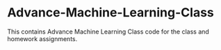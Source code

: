 # Advance-Machine-Learning-Class
This contains Advance Machine Learning Class code for the class and homework assignments.
